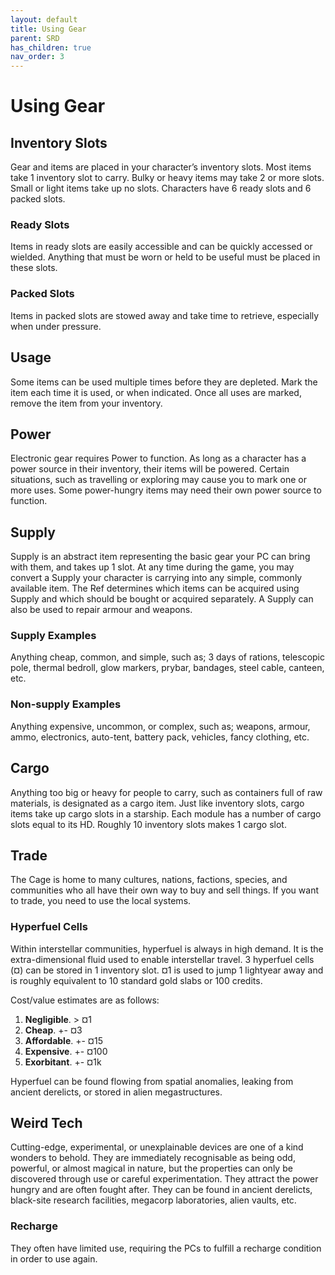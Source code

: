 ```yaml
---
layout: default
title: Using Gear
parent: SRD
has_children: true
nav_order: 3
---
```


# Using Gear

## Inventory Slots
Gear and items are placed in your character’s inventory slots. Most items take 1 inventory slot to carry. Bulky or heavy items may take 2 or more slots. Small or light items take up no slots. Characters have 6 ready slots and 6 packed slots.

### Ready Slots
Items in ready slots are easily accessible and can be quickly accessed or wielded. Anything that must be worn or held to be useful must be placed in these slots.

### Packed Slots
Items in packed slots are stowed away and take time to retrieve, especially when under pressure. 

## Usage

Some items can be used multiple times before they are depleted. Mark the item each time it is used, or when indicated. Once all uses are marked, remove the item from your inventory.

## Power

Electronic gear requires Power to function. As long as a character has a power source in their inventory, their items will be powered. Certain situations, such as travelling or exploring may cause you to mark one or more uses. Some power-hungry items may need their own power source to function. 

## Supply

Supply is an abstract item representing the basic gear your PC can bring with them, and takes up 1 slot.
At any time during the game, you may convert a Supply your character is carrying into any simple, commonly available item. The Ref determines which items can be acquired using Supply and which should be bought or acquired separately.
A Supply can also be used to repair armour and weapons. 

### Supply Examples
Anything cheap, common, and simple, such as; 3 days of rations, telescopic pole, thermal bedroll, glow markers, prybar, bandages, steel cable, canteen, etc.

### Non-supply Examples
Anything expensive, uncommon, or complex, such as; weapons, armour, ammo, electronics, auto-tent, battery pack, vehicles, fancy clothing, etc.

## Cargo

Anything too big or heavy for people to carry, such as containers full of raw materials, is designated as a cargo item. Just like inventory slots, cargo items take up cargo slots in a starship. Each module has a number of cargo slots equal to its HD. Roughly 10 inventory slots makes 1 cargo slot.

## Trade

The Cage is home to many cultures, nations, factions, species, and communities who all have their own way to buy and sell things. If you want to trade, you need to use the local systems.

### Hyperfuel Cells
Within interstellar communities, hyperfuel is always in high demand. It is the extra-dimensional fluid used to enable interstellar travel. 3 hyperfuel cells (¤) can be stored in 1 inventory slot. ¤1  is used to jump 1 lightyear away and is roughly equivalent to 10 standard gold slabs or 100 credits. 

Cost/value estimates are as follows:
1. **Negligible**. > ¤1
2. **Cheap**. +- ¤3
3. **Affordable**. +- ¤15
4. **Expensive**. +- ¤100
5. **Exorbitant**. +- ¤1k

Hyperfuel can be found flowing from spatial anomalies, leaking from ancient derelicts, or stored in alien megastructures.

## Weird Tech

Cutting-edge, experimental, or unexplainable devices are one of a kind wonders to behold. They are immediately recognisable as being odd, powerful, or almost  magical in nature, but the properties can only be discovered through use or careful experimentation. They attract the power hungry and are often fought after. They can be found in ancient derelicts, black-site research facilities, megacorp laboratories, alien vaults, etc.

### Recharge
They often have limited use, requiring the PCs to fulfill a recharge condition in order to use again. 
